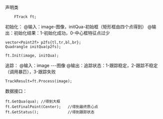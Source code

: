 声明类
```
    FTrack ft;
```

初始化：
@输入：image-图像，initQua-初始框（矩形框由四个点得到）
@输出：初始化结果：1-初始化成功，0-中心框特征点过少

```
vector<Point2f> p2fs{tl,tr,bl,br};
Quadrangle initQua(p2fs);

ft.Init(image, initQua);
```
追踪：
@输入：image ---图像
@输出：追踪状态：1-跟踪稳定，2-跟踪不稳定（调用暴匹），3-跟踪失败

```
TrackResult=ft.Process(image);
```

数据接口：
```
ft.GetQua(qua);	//得到大框
ft.GetFinalPoint(Center);	//得到最终质心点
ft.GetStatus();				//得到跟踪状态
```

